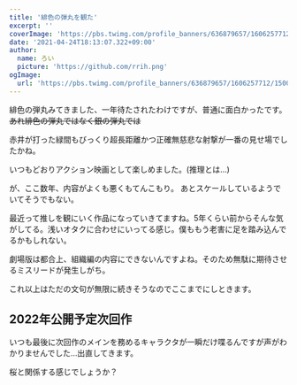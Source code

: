 ```yaml
---
title: '緋色の弾丸を観た'
excerpt: ''
coverImage: 'https://pbs.twimg.com/profile_banners/636879657/1606257712/1500x500'
date: '2021-04-24T18:13:07.322+09:00'
author:
  name: ろい
  picture: 'https://github.com/rrih.png'
ogImage:
  url: 'https://pbs.twimg.com/profile_banners/636879657/1606257712/1500x500'
---
```


緋色の弾丸みてきました、一年待たされたわけですが、普通に面白かったです。~~あれ緋色の弾丸ではなく銀の弾丸では~~

赤井が打った緑間もびっくり超長距離かつ正確無慈悲な射撃が一番の見せ場でしたかね。

いつもどおりアクション映画として楽しめました。(推理とは…)

が、ここ数年、内容がよくも悪くもてんこもり。 あとスケールしているようでいてそうでもない。

最近って推しを観にいく作品になっていきてますね。5年くらい前からそんな気がしてる。浅いオタクに合わせにいってる感じ。僕ももう老害に足を踏み込んでるかもしれない。

劇場版は都合上、組織編の内容にできないんですよね。そのため無駄に期待させるミスリードが発生しがち。

これ以上はただの文句が無限に続きそうなのでここまでにしときます。

## 2022年公開予定次回作

いつも最後に次回作のメインを務めるキャラクタが一瞬だけ喋るんですが声がわかりませんでした…出直してきます。

桜と関係する感じでしょうか？